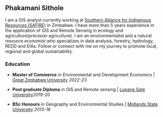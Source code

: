 ## Phakamani Sithole

I am a GIS analyst currently working at [Southern Alliance for Indigenous Resources (SAFIRE)](https://www.linkedin.com/company/safire-linkedin-page-2021/) in Zimbabwe. I have more than 5 years experience in the application of GIS and Remote Sensing in ecology and agriculture(precision agriculture). I am an environmentalist and a natural resource economist who specializes in data analysis, forestry, hydrology, REDD and EIAs. Follow or connect with me on my journey to promote local, regional and global sustainability.

### Education

* **Master of Commerce** in Environmental and Development Economics | [Great Zimbabwe University](https://www.gzu.ac.zw/) _2022-23_

* **Post graduate Diploma** in GIS and Remote sensing | [Lupane Sate University](lsu.ac.zw)_2019-20_

 
 * **BSc Honours** in Geography and Environmental Studies | [Midlands State University](msu.ac.zw) _2013-16_


